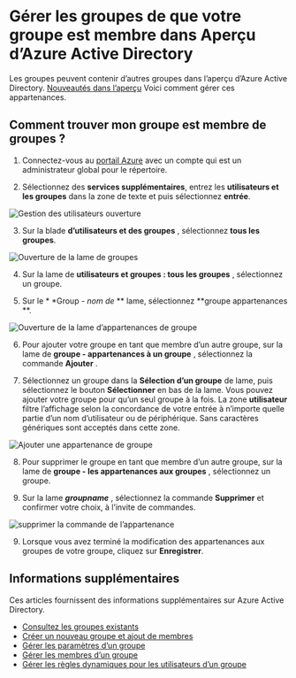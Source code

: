 <properties
    pageTitle="Gérer les groupes de votre groupe est membre dans Aperçu d’Azure Active Directory | Microsoft Azure"
    description="Les groupes peuvent contenir d’autres groupes dans Azure Active Directory. Voici comment gérer ces appartenances."
    services="active-directory"
    documentationCenter=""
    authors="curtand"
    manager="femila"
    editor=""/>

<tags
    ms.service="active-directory"
    ms.workload="identity"
    ms.tgt_pltfrm="na"
    ms.devlang="na"
    ms.topic="article"
    ms.date="09/12/2016"
    ms.author="curtand"/>


# <a name="manage-the-groups-your-group-is-a-member-of-in-azure-active-directory-preview"></a>Gérer les groupes de que votre groupe est membre dans Aperçu d’Azure Active Directory

Les groupes peuvent contenir d’autres groupes dans l’aperçu d’Azure Active Directory. [Nouveautés dans l’aperçu](active-directory-preview-explainer.md) Voici comment gérer ces appartenances.

## <a name="how-do-i-find-the-groups-my-group-is-a-member-of"></a>Comment trouver mon groupe est membre de groupes ?

1.  Connectez-vous au [portail Azure](https://portal.azure.com) avec un compte qui est un administrateur global pour le répertoire.

2.  Sélectionnez des **services supplémentaires**, entrez les **utilisateurs et les groupes** dans la zone de texte et puis sélectionnez **entrée**.

  ![Gestion des utilisateurs ouverture](./media/active-directory-groups-membership-azure-portal/search-user-management.png)

3.  Sur la blade **d’utilisateurs et des groupes** , sélectionnez **tous les groupes**.

  ![Ouverture de la lame de groupes](./media/active-directory-groups-membership-azure-portal/view-groups-blade.png)

4. Sur la lame de **utilisateurs et groupes : tous les groupes** , sélectionnez un groupe.

5. Sur le * *Group - *nom de* ** lame, sélectionnez **groupe appartenances **.

  ![Ouverture de la lame d’appartenances de groupe](./media/active-directory-groups-membership-azure-portal/group-membership-blade.png)

6. Pour ajouter votre groupe en tant que membre d’un autre groupe, sur la lame de **groupe - appartenances à un groupe** , sélectionnez la commande **Ajouter** .

7. Sélectionnez un groupe dans la **Sélection d’un groupe** de lame, puis sélectionnez le bouton **Sélectionner** en bas de la lame. Vous pouvez ajouter votre groupe pour qu’un seul groupe à la fois. La zone **utilisateur** filtre l’affichage selon la concordance de votre entrée à n’importe quelle partie d’un nom d’utilisateur ou de périphérique. Sans caractères génériques sont acceptés dans cette zone.

  ![Ajouter une appartenance de groupe](./media/active-directory-groups-membership-azure-portal/add-group-membership.png)

8. Pour supprimer le groupe en tant que membre d’un autre groupe, sur la lame de **groupe - les appartenances aux groupes** , sélectionnez un groupe.

9. Sur la lame ***groupname*** , sélectionnez la commande **Supprimer** et confirmer votre choix, à l’invite de commandes.

  ![supprimer la commande de l’appartenance](./media/active-directory-groups-membership-azure-portal/remove-group-membership.png)

9. Lorsque vous avez terminé la modification des appartenances aux groupes de votre groupe, cliquez sur **Enregistrer**.


## <a name="additional-information"></a>Informations supplémentaires

Ces articles fournissent des informations supplémentaires sur Azure Active Directory.

* [Consultez les groupes existants](active-directory-groups-view-azure-portal.md)
* [Créer un nouveau groupe et ajout de membres](active-directory-groups-create-azure-portal.md)
* [Gérer les paramètres d’un groupe](active-directory-groups-settings-azure-portal.md)
* [Gérer les membres d’un groupe](active-directory-groups-members-azure-portal.md)
* [Gérer les règles dynamiques pour les utilisateurs d’un groupe](active-directory-groups-dynamic-membership-azure-portal.md)

